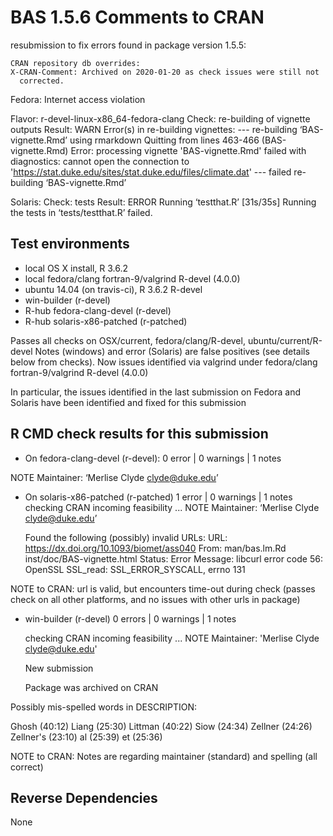 # BAS 1.5.6  Comments to CRAN

resubmission to fix  errors found in package version 1.5.5: 
 
    CRAN repository db overrides:
    X-CRAN-Comment: Archived on 2020-01-20 as check issues were still not
      corrected.
  
Fedora:   Internet access violation

Flavor: r-devel-linux-x86_64-fedora-clang
Check: re-building of vignette outputs 
Result: WARN 
    Error(s) in re-building vignettes:
    --- re-building ‘BAS-vignette.Rmd’ using rmarkdown
    Quitting from lines 463-466 (BAS-vignette.Rmd) 
    Error: processing vignette 'BAS-vignette.Rmd' failed with diagnostics:
    cannot open the connection to 'https://stat.duke.edu/sites/stat.duke.edu/files/climate.dat'
    --- failed re-building ‘BAS-vignette.Rmd’
    

Solaris:
Check: tests 
Result: ERROR 
    Running ‘testthat.R’ [31s/35s]
    Running the tests in ‘tests/testthat.R’ failed.
    

## Test environments

* local OS X install, R 3.6.2
* local fedora/clang fortran-9/valgrind R-devel (4.0.0)
* ubuntu 14.04 (on travis-ci), R 3.6.2 R-devel
* win-builder (r-devel)
* R-hub fedora-clang-devel (r-devel)
* R-hub solaris-x86-patched (r-patched)

Passes all checks on OSX/current, fedora/clang/R-devel, ubuntu/current/R-devel
Notes (windows) and error (Solaris) are false positives (see details below from checks).  Now issues identified via valgrind under fedora/clang fortran-9/valgrind R-devel (4.0.0)

In particular, the issues identified in the last submission on Fedora and Solaris have been identified and fixed for this submission

## R CMD check results for this submission

* On fedora-clang-devel (r-devel):  0 error | 0 warnings | 1 notes  

NOTE Maintainer: ‘Merlise Clyde <clyde@duke.edu>’
  
  
* On solaris-x86-patched (r-patched)  1 error | 0 warnings | 1 notes
  checking CRAN incoming feasibility ... NOTE
  Maintainer: ‘Merlise Clyde <clyde@duke.edu>’
  
    Found the following (possibly) invalid URLs:
    URL: https://dx.doi.org/10.1093/biomet/ass040
      From: man/bas.lm.Rd
            inst/doc/BAS-vignette.html
      Status: Error
      Message: libcurl error code 56:
        	OpenSSL SSL_read: SSL_ERROR_SYSCALL, errno 131

NOTE to CRAN:  url is valid,  but encounters time-out during check (passes check on all other platforms, and no issues with other urls in package)

* win-builder (r-devel)  0 errors | 0 warnings  | 1 notes 

  checking CRAN incoming feasibility ... NOTE
  Maintainer: 'Merlise Clyde <clyde@duke.edu>'
  
  New submission
  
  Package was archived on CRAN

 Possibly mis-spelled words in DESCRIPTION:
 
  Ghosh (40:12)
  Liang (25:30)
  Littman (40:22)
  Siow (24:34)
  Zellner (24:26)
  Zellner's (23:10)
  al (25:39)
  et (25:36)

NOTE to CRAN:  Notes are regarding maintainer (standard) and spelling (all correct)

## Reverse Dependencies

 
None

